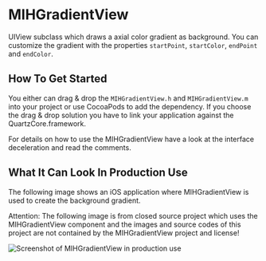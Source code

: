 MIHGradientView
===============

UIView subclass which draws a axial color gradient as background. You can customize the gradient with the properties `startPoint`, `startColor`, `endPoint` and `endColor`.

How To Get Started
------------------

You either can drag & drop the `MIHGradientView.h` and `MIHGradientView.m` into your project or use CocoaPods to add the dependency. If you choose the drag & drop solution you have to link your application against the QuartzCore.framework.

For details on how to use the MIHGradientView have a look at the interface deceleration and read the comments.

What It Can Look In Production Use
----------------------------------

The following image shows an iOS application where MIHGradientView is used to create the background gradient.

Attention: The following image is from closed source project which uses the MIHGradientView component and the images and source codes of this project are not contained by the MIHGradientView project and license!

![Screenshot of MIHGradientView in production use](https://raw.github.com/hohl/MIHGradientView/master/Project/SampleUsage.png)